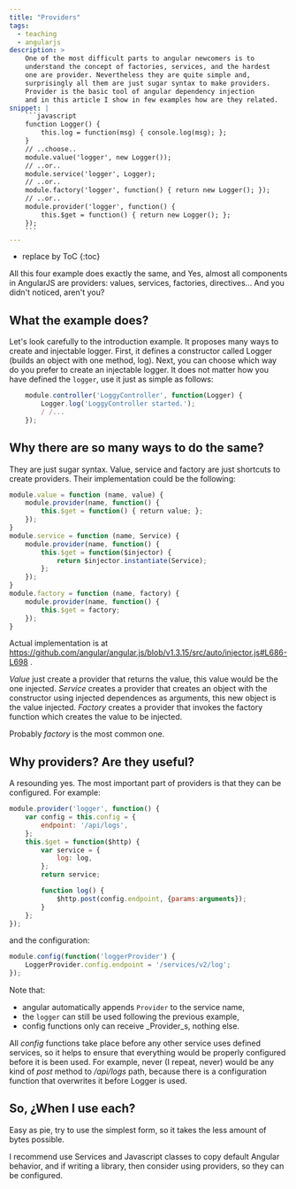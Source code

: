 ```yaml
---
title: "Providers"
tags:
  - teaching
  - angularjs
description: >
    One of the most difficult parts to angular newcomers is to
    understand the concept of factories, services, and the hardest
    one are provider. Nevertheless they are quite simple and, 
    surprisingly all them are just sugar syntax to make providers.
    Provider is the basic tool of angular dependency injection
    and in this article I show in few examples how are they related.
snippet: |
    ```javascript
    function Logger() {
        this.log = function(msg) { console.log(msg); };
    }
    // ..choose..
    module.value('logger', new Logger());
    // ..or..
    module.service('logger', Logger);
    // ..or..
    module.factory('logger', function() { return new Logger(); });
    // ..or..
    module.provider('logger', function() {
        this.$get = function() { return new Logger(); };
    });
    ```
---
```


* replace by ToC
{:toc}

All this four example does exactly the same, and Yes, 
almost all components in AngularJS are providers: 
values, services, factories, directives... 
And you didn't noticed, aren't you?

## What the example does?

Let's look carefully to the introduction example. 
It proposes many ways to create and injectable logger. 
First, it defines a constructor called Logger 
(builds an object with one method, log).
 Next, you can choose which way do you prefer to create an injectable logger. 
 It does not matter how you have defined the `logger`, 
 use it just as simple as follows:

```javascript
    module.controller('LoggyController', function(Logger) {
        Logger.log('LoggyController started.');
        / /...
    });
```

## Why there are so many ways to do the same?

They are just sugar syntax. 
Value, service and factory are just shortcuts to create providers. 
Their implementation could be the following:

```javascript
module.value = function (name, value) {
    module.provider(name, function() {
        this.$get = function() { return value; };
    });
}
module.service = function (name, Service) {
    module.provider(name, function() {
        this.$get = function($injector) { 
            return $injector.instantiate(Service); 
        };
    });
}
module.factory = function (name, factory) {
    module.provider(name, function() {
        this.$get = factory;
    });
}
```

Actual implementation is at 
https://github.com/angular/angular.js/blob/v1.3.15/src/auto/injector.js#L686-L698 .


_Value_ just create a provider that returns the value, this value would be the one injected.
_Service_ creates a provider that creates an object with the constructor using injected 
dependences as arguments, this new object is the value injected.
_Factory_ creates a provider that invokes the factory function which creates the value to be injected.

Probably _factory_ is the most common one.


## Why providers? Are they useful?

A resounding yes. 
The most important part of providers is that they can be configured. 
For example:

```javascript
module.provider('logger', function() {
    var config = this.config = {
        endpoint: '/api/logs',
    };
    this.$get = function($http) {
        var service = {
            log: log,
        };
        return service;

        function log() {
            $http.post(config.endpoint, {params:arguments});
        }
    };
});
```

and the configuration:

```javascript
module.config(function('loggerProvider') {
    LoggerProvider.config.endpoint = '/services/v2/log'; 
});
```

Note that:
- angular automatically appends `Provider` to the service name,
- the `logger` can still be used following the previous example,
- config functions only can receive _Provider_s, nothing else.

All _config_ functions take place before any other service uses defined services, so it helps to ensure that everything would be properly configured before it is been used. For example, never (I repeat, never) would be any kind of _post_ method to _/api/logs_ path, because there is a configuration function that overwrites it before Logger is used.


## So, ¿When I use each?

Easy as pie, 
try to use the simplest form, 
so it takes the less amount of bytes possible. 

I recommend use Services and Javascript classes to 
copy default Angular behavior, and
if writing a library, then consider using providers,
so they can be configured.
